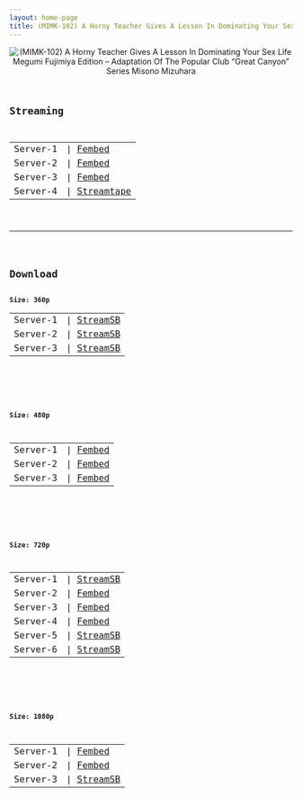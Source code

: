 ```yaml
---
layout: home-page
title: (MIMK-102) A Horny Teacher Gives A Lesson In Dominating Your Sex Life Megumi Fujimiya Edition – Adaptation Of The Popular Club “Great Canyon” Series Misono Mizuhara
---
```

<center>
<img src="https://blogger.googleusercontent.com/img/b/R29vZ2xl/AVvXsEi0_HK9CB3QSPiOtYBh9eU7e2gpIrMc6E3aZusEC5sAkwanIwmiHw3IeupG1loVxZgncGndmDKyP2frmCqKkg8x-4mZI1JpUzB4QMrsVP-VDy4DLndhmZL67mUyOdmK2NPeb2rap4RvWJsWMyCrwDlifP2EJI4GHnBoerT5xQQqsK6LnqWgvNTXkMLV/s16000/mimk102pl.jpg" alt="(MIMK-102) A Horny Teacher Gives A Lesson In Dominating Your Sex Life Megumi Fujimiya Edition – Adaptation Of The Popular Club “Great Canyon” Series Misono Mizuhara">
</center>
<pre><code>
<h2>Streaming</h2>
<table><tbody>
<tr>
<td>Server-1</td>
<td>| <a href="https://watchjavnow.xyz/f/ygj4wsed0pkepj6" target="_blank">Fembed</a></td>
</tr>
<tr>
<td>Server-2</td>
<td>| <a href="https://fakyutube.com/f/7j70mtgw2n71reg" target="_blank">Fembed</a></td>
</tr>
<tr>
<td>Server-3</td>
<td>| <a href="https://javpoll.com/f/jy770bd-pmm-w34" target="_blank">Fembed</a></td>
</tr>
<tr>
<td>Server-4</td>
<td>| <a href="https://strtape.cloud/v/zD8qDPa6vAUY3yv/MIMK-102-SEXTB.NET-04012022.mp4" target="_blank">Streamtape</a><br /></td>
</tr>
</tbody></table>

<hr />

<h2>Download</h2>
<b>Size: 360p</b>
<table><tbody>
<tr>
<td>Server-1</td>
<td>| <a target="_blank" href="https://javside.com/d/z7ue6sg78a0f.html">StreamSB</a></td>
</tr>
<tr>
<td>Server-2</td>
<td>| <a href="https://streamsb.net/d/90mw2uybkr32.html" target="_blank">StreamSB</a><br /></td>
</tr>
<tr>
<td>Server-3</td>
<td>| <a href="https://tubesb.com/d/khd1rbd9o2dv.html" target="_blank">StreamSB</a></td>
</tr>
</tbody></table>

<br />

<b>Size: 480p</b>
<table><tbody>
<tr>
<td>Server-1</td>
<td>| <a href="https://watchjavnow.xyz/f/ygj4wsed0pkepj6" target="_blank">Fembed</a></td>
</tr>
<tr>
<td>Server-2</td>
<td>| <a href="https://fakyutube.com/f/7j70mtgw2n71reg" target="_blank">Fembed</a></td>
</tr>
<tr>
<td>Server-3</td>
<td>| <a href="https://javpoll.com/f/jy770bd-pmm-w34" target="_blank">Fembed</a></td>
</tr>
</tbody></table>

<br />

<b>Size: 720p</b>
<table><tbody>
<tr>
<td>Server-1</td>
<td>| <a href="https://javside.com/d/z7ue6sg78a0f.html" target="_blank">StreamSB</a></td>
</tr>
<tr>
<td>Server-2</td>
<td>| <a href="https://watchjavnow.xyz/f/ygj4wsed0pkepj6" target="_blank">Fembed</a></td>
</tr>
<tr>
<td>Server-3</td>
<td>| <a href="https://fakyutube.com/f/7j70mtgw2n71reg" target="_blank">Fembed</a><br /></td>
</tr>
<tr>
<td>Server-4</td>
<td>| <a href="https://javpoll.com/f/jy770bd-pmm-w34" target="_blank">Fembed</a><br /></td>
</tr>
<tr>
<td>Server-5</td>
<td>| <a href="https://tubesb.com/d/khd1rbd9o2dv.html" target="_blank">StreamSB</a></td>
</tr>
<tr>
<td>Server-6</td>
<td>| <a href="https://streamsb.net/d/90mw2uybkr32.html" target="_blank">StreamSB</a><br /></td>
</tr>
</tbody></table>

<br />

<b>Size: 1080p</b>
<table><tbody>
<tr>
<td>Server-1</td>
<td>| <a href="https://fakyutube.com/f/7j70mtgw2n71reg" target="_blank">Fembed</a></td>
</tr>
<tr>
<td>Server-2</td>
<td>| <a href="https://javpoll.com/f/jy770bd-pmm-w34" target="_blank">Fembed</a></td>
</tr>
<tr>
<td>Server-3</td>
<td>| <a href="https://streamsb.net/d/90mw2uybkr32.html" target="_blank">StreamSB</a><br /></td>
</tr>
</tbody></table>
</code></pre>
